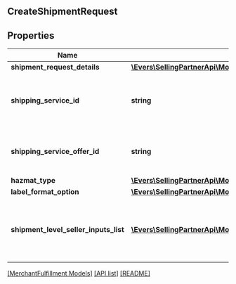 ## CreateShipmentRequest

## Properties

Name | Type | Description | Notes
------------ | ------------- | ------------- | -------------
**shipment_request_details** | [**\Evers\SellingPartnerApi\Model\MerchantFulfillment\ShipmentRequestDetails**](ShipmentRequestDetails.md) |  |
**shipping_service_id** | **string** | An Amazon-defined shipping service identifier. |
**shipping_service_offer_id** | **string** | Identifies a shipping service order made by a carrier. | [optional]
**hazmat_type** | [**\Evers\SellingPartnerApi\Model\MerchantFulfillment\HazmatType**](HazmatType.md) |  | [optional]
**label_format_option** | [**\Evers\SellingPartnerApi\Model\MerchantFulfillment\LabelFormatOptionRequest**](LabelFormatOptionRequest.md) |  | [optional]
**shipment_level_seller_inputs_list** | [**\Evers\SellingPartnerApi\Model\MerchantFulfillment\AdditionalSellerInputs[]**](AdditionalSellerInputs.md) | A list of additional seller input pairs required to purchase shipping. | [optional]

[[MerchantFulfillment Models]](../) [[API list]](../../Api) [[README]](../../../README.md)
